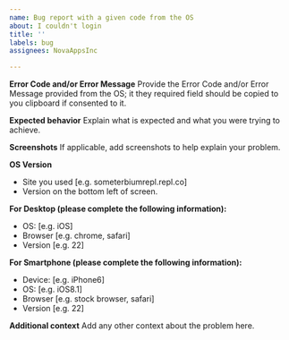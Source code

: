 ```yaml
---
name: Bug report with a given code from the OS
about: I couldn't login
title: ''
labels: bug
assignees: NovaAppsInc

---
```


**Error Code and/or Error Message**
Provide the Error Code and/or Error Message provided from the OS; it they required field should be copied to you clipboard if consented to it.

**Expected behavior**
Explain what is expected and what you were trying to achieve.

**Screenshots**
If applicable, add screenshots to help explain your problem.

**OS Version**
- Site you used [e.g. someterbiumrepl.repl.co]
- Version on the bottom left of screen.

**For Desktop (please complete the following information):**
 - OS: [e.g. iOS]
 - Browser [e.g. chrome, safari]
 - Version [e.g. 22]

**For Smartphone (please complete the following information):**
 - Device: [e.g. iPhone6]
 - OS: [e.g. iOS8.1]
 - Browser [e.g. stock browser, safari]
 - Version [e.g. 22]

**Additional context**
Add any other context about the problem here.
